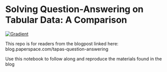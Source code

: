# Solving Question-Answering on Tabular Data: A Comparison

[![Gradient](https://assets.paperspace.io/img/gradient-badge.svg)](https://console.paperspace.com/ml-showcase/notebook/r0p76xy8pk4vagf?file=Solving%20Question-Answering%20on%20Tabular%20Data%3A%20A%20Comparison.ipynb)

This repo is for readers from the blogpost linked here:  
blog.paperspace.com/tapas-question-answering

Use this notebook to follow along and reproduce the materials found in the blog
